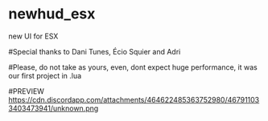 # newhud_esx
new UI for ESX

#Special thanks to Dani Tunes, Écio Squier and Adri

#Please, do not take as yours, even, dont expect huge performance, it was our first project in .lua

#PREVIEW
https://cdn.discordapp.com/attachments/464622485363752980/467911033403473941/unknown.png
